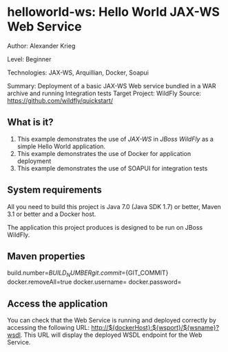helloworld-ws: Hello World JAX-WS Web Service
==================================================
Author: Alexander Krieg

Level: Beginner

Technologies: JAX-WS, Arquillian, Docker, Soapui

Summary: Deployment of a basic JAX-WS Web service bundled in a WAR archive and running Integration tests
Target Project: WildFly
Source: <https://github.com/wildfly/quickstart/>

What is it?
-----------

1. This example demonstrates the use of *JAX-WS* in *JBoss WildFly* as a simple Hello World application.
2. This example demonstrates the use of Docker for application deployment 
3. This example demonstrates the use of SOAPUI for integration tests


System requirements
-------------------

All you need to build this project is Java 7.0 (Java SDK 1.7) or better, Maven 3.1 or better and a Docker host.

The application this project produces is designed to be run on JBoss WildFly.


Maven properties 
---------------
 
build.number=${BUILD_NUMBER}
git.commit=${GIT_COMMIT}
docker.removeAll=true
docker.username=<your registry username e.g. username of dockerhub>
docker.password=<your registry password>

Access the application 
---------------------

You can check that the Web Service is running and deployed correctly by accessing the following URL: <http://${dockerHost}:${wsport}/${wsname}?wsdl>. This URL will display the deployed WSDL endpoint for the Web Service.


